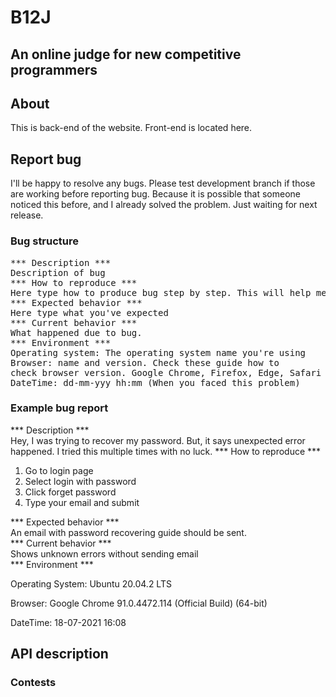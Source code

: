 # B12J

## An online judge for new competitive programmers

## About

This is back-end of the website. Front-end is located here.

## Report bug

I'll be happy to resolve any bugs. Please test development branch if those are working before reporting bug. Because it
is possible that someone noticed this before, and I already solved the problem. Just waiting for next release.
### Bug structure
<pre>
*** Description ***
Description of bug
*** How to reproduce ***
Here type how to produce bug step by step. This will help me to solve the problem fast.
*** Expected behavior ***
Here type what you've expected
*** Current behavior ***
What happened due to bug.
*** Environment ***
Operating system: The operating system name you're using
Browser: name and version. Check these guide how to 
check browser version. Google Chrome, Firefox, Edge, Safari
DateTime: dd-mm-yyy hh:mm (When you faced this problem)
</pre>

### Example bug report
*** Description ***<br>
Hey, I was trying to recover my password. But, it says unexpected error happened. I tried this multiple times with no luck.
*** How to reproduce ***
<ol>
<li>Go to login page</li>
<li>Select login with password</li>
<li>Click forget password</li>
<li>Type your email and submit</li>
</ol>
*** Expected behavior *** <br>
An email with password recovering guide should be sent.
<br>*** Current behavior *** <br>
Shows unknown errors without sending email
<br>*** Environment ***<br>
<p>Operating System: Ubuntu 20.04.2 LTS</p>
<p>Browser: Google Chrome 91.0.4472.114 (Official Build) (64-bit)</p>
<p>DateTime: 18-07-2021 16:08</p>

## API description
### Contests
